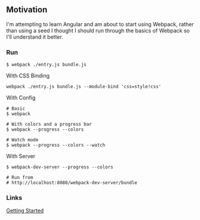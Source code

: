 ## Motivation

I'm attempting to learn Angular and am about to start using Webpack, rather than using a seed I thought I should run through the basics of Webpack so I'll understand it better.

### Run

```
$ webpack ./entry.js bundle.js

```

With CSS Binding

```
webpack ./entry.js bundle.js --module-bind 'css=style!css'
```

With Config

```
# Basic
$ webpack

# With colors and a progress bar
$ webpack --progress --colors

# Watch mode
$ webpack --progress --colors --watch

```

With Server

```
$ webpack-dev-server --progress --colors

# Run from
# http://localhost:8080/webpack-dev-server/bundle
```






### Links

[Getting Started](http://webpack.github.io/docs/tutorials/getting-started/)